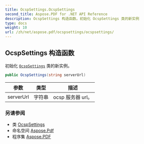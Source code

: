 ```yaml
---
title: OcspSettings.OcspSettings
second_title: Aspose.PDF for .NET API Reference
description: OcspSettings 构造函数。初始化 OcspSettings 类的新实例
type: docs
weight: 10
url: /zh/net/aspose.pdf/ocspsettings/ocspsettings/
---
```

## OcspSettings 构造函数

初始化 [`OcspSettings`](../) 类的新实例。

```csharp
public OcspSettings(string serverUrl)
```

| 参数 | 类型 | 描述 |
| --- | --- | --- |
| serverUrl | 字符串 | ocsp 服务器 url。 |

### 另请参阅

* 类 [OcspSettings](../)
* 命名空间 [Aspose.Pdf](../../../aspose.pdf/)
* 程序集 [Aspose.PDF](../../../)
